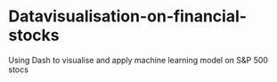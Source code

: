 # Datavisualisation-on-financial-stocks
Using Dash to visualise and apply machine learning model on S&amp;P 500 stocs
